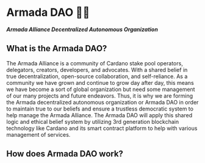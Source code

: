 # Armada DAO 🏴‍☠️

_**Armada Alliance Decentralized Autonomous Organization**_

## What is the Armada DAO?

The Armada Alliance is a community of Cardano stake pool operators, delegators, creators, developers, and advocates. With a shared belief in true decentralization, open-source collaboration, and self-reliance. As a community we have grown and continue to grow day after day, this means we have become a sort of global organization but need some management of our many projects and future endeavors. Thus, it is why we are forming the Armada decentralized autonomous organization or Armada DAO in order to maintain true to our beliefs and ensure a trustless democratic system to help manage the Armada Alliance. The Armada DAO will apply this shared logic and ethical belief system by utilizing 3rd generation blockchain technology like Cardano and its smart contract platform to help with various management of services.

## How does Armada DAO work?


